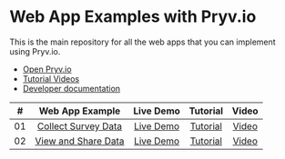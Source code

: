 # Web App Examples with Pryv.io

This is the main repository for all the web apps that you can implement using Pryv.io.

- [Open Pryv.io](https://github.com/pryv/open-pryv.io)
- [Tutorial Videos](https://www.youtube.com/user/pryvme/videos?view=0&sort=dd&shelf_id=0)
- [Developer documentation](https://api.pryv.com/)

|  #  |      Web App Example           | Live Demo | Tutorial | Video |
| :-: | :----------------------------: | :-------: |:-------: |:---: |
| 01  |       [Collect Survey Data](collect-survey-data/)  | [Live Demo](https://pryv.github.io/app-web-examples/collect-survey-data/)  | [Tutorial](collect-survey-data/tutorial.md) | [Video](https://youtu.be/SN11LSxL8q4) |
| 02  |       [View and Share Data](view-and-share)  | [Live Demo](https://pryv.github.io/app-web-examples/view-and-share/)  | [Tutorial](view-and-share/tutorial.md) | [Video](??) |
